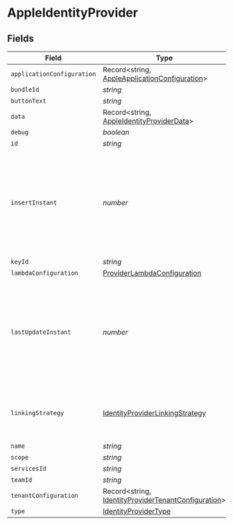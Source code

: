 # AppleIdentityProvider


## Fields

| Field                                                                                                             | Type                                                                                                              | Required                                                                                                          | Description                                                                                                       | Example                                                                                                           |
| ----------------------------------------------------------------------------------------------------------------- | ----------------------------------------------------------------------------------------------------------------- | ----------------------------------------------------------------------------------------------------------------- | ----------------------------------------------------------------------------------------------------------------- | ----------------------------------------------------------------------------------------------------------------- |
| `applicationConfiguration`                                                                                        | Record<string, [AppleApplicationConfiguration](../../models/shared/appleapplicationconfiguration.md)>             | :heavy_minus_sign:                                                                                                | N/A                                                                                                               |                                                                                                                   |
| `bundleId`                                                                                                        | *string*                                                                                                          | :heavy_minus_sign:                                                                                                | N/A                                                                                                               |                                                                                                                   |
| `buttonText`                                                                                                      | *string*                                                                                                          | :heavy_minus_sign:                                                                                                | N/A                                                                                                               |                                                                                                                   |
| `data`                                                                                                            | Record<string, [AppleIdentityProviderData](../../models/shared/appleidentityproviderdata.md)>                     | :heavy_minus_sign:                                                                                                | N/A                                                                                                               |                                                                                                                   |
| `debug`                                                                                                           | *boolean*                                                                                                         | :heavy_minus_sign:                                                                                                | N/A                                                                                                               |                                                                                                                   |
| `id`                                                                                                              | *string*                                                                                                          | :heavy_minus_sign:                                                                                                | N/A                                                                                                               |                                                                                                                   |
| `insertInstant`                                                                                                   | *number*                                                                                                          | :heavy_minus_sign:                                                                                                | The number of milliseconds since the unix epoch: January 1, 1970 00:00:00 UTC. This value is always in UTC.       | 1659380719000                                                                                                     |
| `keyId`                                                                                                           | *string*                                                                                                          | :heavy_minus_sign:                                                                                                | N/A                                                                                                               |                                                                                                                   |
| `lambdaConfiguration`                                                                                             | [ProviderLambdaConfiguration](../../models/shared/providerlambdaconfiguration.md)                                 | :heavy_minus_sign:                                                                                                | N/A                                                                                                               |                                                                                                                   |
| `lastUpdateInstant`                                                                                               | *number*                                                                                                          | :heavy_minus_sign:                                                                                                | The number of milliseconds since the unix epoch: January 1, 1970 00:00:00 UTC. This value is always in UTC.       | 1659380719000                                                                                                     |
| `linkingStrategy`                                                                                                 | [IdentityProviderLinkingStrategy](../../models/shared/identityproviderlinkingstrategy.md)                         | :heavy_minus_sign:                                                                                                | The IdP behavior when no user link has been made yet.                                                             |                                                                                                                   |
| `name`                                                                                                            | *string*                                                                                                          | :heavy_minus_sign:                                                                                                | N/A                                                                                                               |                                                                                                                   |
| `scope`                                                                                                           | *string*                                                                                                          | :heavy_minus_sign:                                                                                                | N/A                                                                                                               |                                                                                                                   |
| `servicesId`                                                                                                      | *string*                                                                                                          | :heavy_minus_sign:                                                                                                | N/A                                                                                                               |                                                                                                                   |
| `teamId`                                                                                                          | *string*                                                                                                          | :heavy_minus_sign:                                                                                                | N/A                                                                                                               |                                                                                                                   |
| `tenantConfiguration`                                                                                             | Record<string, [IdentityProviderTenantConfiguration](../../models/shared/identityprovidertenantconfiguration.md)> | :heavy_minus_sign:                                                                                                | N/A                                                                                                               |                                                                                                                   |
| `type`                                                                                                            | [IdentityProviderType](../../models/shared/identityprovidertype.md)                                               | :heavy_minus_sign:                                                                                                | N/A                                                                                                               |                                                                                                                   |